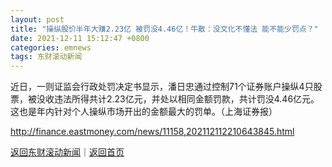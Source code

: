 ```yaml
---
layout: post
title: "操纵股价半年大赚2.23亿 被罚没4.46亿！牛散：没文化不懂法 能不能少罚点？"
date: 2021-12-11 15:12:47 +0800
categories: emnews
tags: 东财滚动新闻
---
```


近日，一则证监会行政处罚决定书显示，潘日忠通过控制71个证券账户操纵4只股票，被没收违法所得共计2.23亿元，并处以相同金额罚款，共计罚没4.46亿元。这也是年内针对个人操纵市场开出的金额最大的罚单。（上海证券报）

<http://finance.eastmoney.com/news/11158,202112112210643845.html>

[返回东财滚动新闻](//finews.withounder.com/emnews/)｜[返回首页](//finews.withounder.com/)